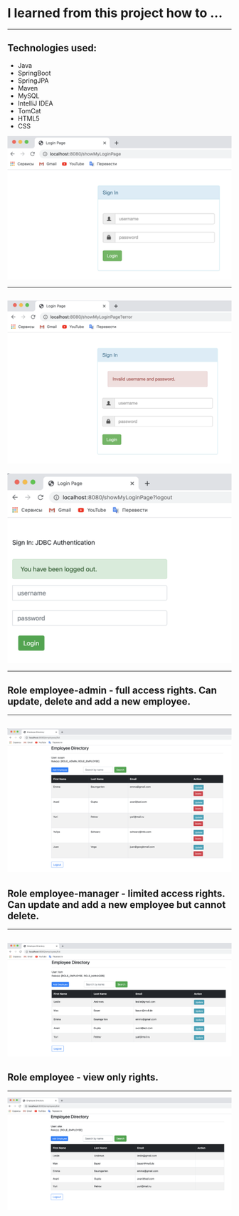 # I learned from this project how to ...
---
## Technologies used:
- Java
- SpringBoot
- SpringJPA
- Maven
- MySQL
- IntelliJ IDEA
- TomCat
- HTML5
- CSS

![](screenshots/login_form.png)


---
![](screenshots/Invalid_registration_details.png)
---
![](screenshots/successful_logout.png)
***
## Role employee-admin - full access rights.  Can update, delete and add a new employee.
***
![](screenshots/User_with_full_access_rights.png)
---
## Role employee-manager - limited access rights.  Can update and add a new employee but cannot delete.
---
![](screenshots/User_without_deletion_rights.png)
---
## Role employee - view only rights.
---
![](screenshots/User_with_view_only_access.png)
